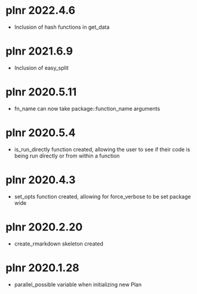 # plnr 2022.4.6

- Inclusion of hash functions in get_data

# plnr 2021.6.9

- Inclusion of easy_split

# plnr 2020.5.11

- fn_name can now take package::function_name arguments

# plnr 2020.5.4

- is_run_directly function created, allowing the user to see if their code is being run directly or from within a function

# plnr 2020.4.3

- set_opts function created, allowing for force_verbose to be set package wide

# plnr 2020.2.20

- create_rmarkdown skeleton created

# plnr 2020.1.28

- parallel_possible variable when initializing new Plan
